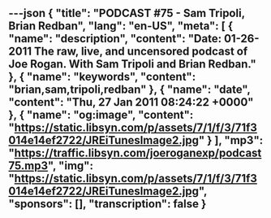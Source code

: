 ---json
{
  "title": "PODCAST #75 - Sam Tripoli, Brian Redban",
  "lang": "en-US",
  "meta": [
    {
      "name": "description",
      "content": "Date: 01-26-2011 The raw, live, and uncensored podcast of Joe Rogan. With Sam Tripoli and Brian Redban."
    },
    {
      "name": "keywords",
      "content": "brian,sam,tripoli,redban"
    },
    {
      "name": "date",
      "content": "Thu, 27 Jan 2011 08:24:22 +0000"
    },
    {
      "name": "og:image",
      "content": "https://static.libsyn.com/p/assets/7/1/f/3/71f3014e14ef2722/JREiTunesImage2.jpg"
    }
  ],
  "mp3": "https://traffic.libsyn.com/joeroganexp/podcast75.mp3",
  "img": "https://static.libsyn.com/p/assets/7/1/f/3/71f3014e14ef2722/JREiTunesImage2.jpg",
  "sponsors": [],
  "transcription": false
}
---
<episode-header />

<timemark seconds="0" />

<transcribe-call-to-action />

<episode-footer />